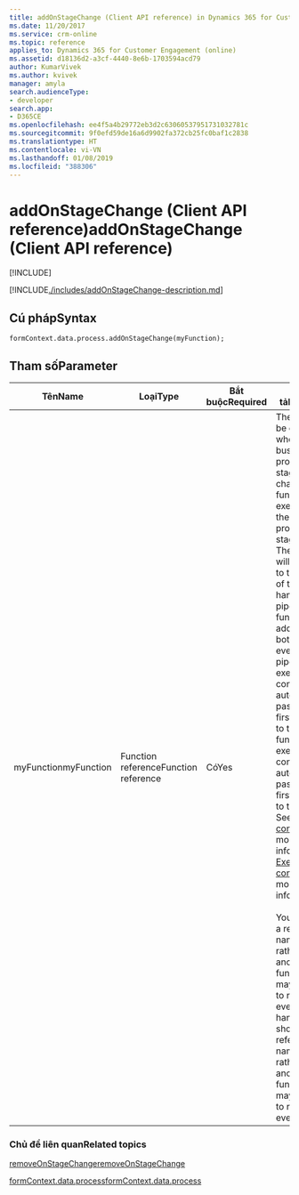 ```yaml
---
title: addOnStageChange (Client API reference) in Dynamics 365 for Customer Engagement| MicrosoftDocs
ms.date: 11/20/2017
ms.service: crm-online
ms.topic: reference
applies_to: Dynamics 365 for Customer Engagement (online)
ms.assetid: d18136d2-a3cf-4440-8e6b-1703594acd79
author: KumarVivek
ms.author: kvivek
manager: amyla
search.audienceType:
- developer
search.app:
- D365CE
ms.openlocfilehash: ee4f5a4b29772eb3d2c63060537951731032781c
ms.sourcegitcommit: 9f0efd59de16a6d9902fa372cb25fc0baf1c2838
ms.translationtype: HT
ms.contentlocale: vi-VN
ms.lasthandoff: 01/08/2019
ms.locfileid: "388306"
---
```

# <a name="addonstagechange-client-api-reference"></a><span data-ttu-id="7b930-102">addOnStageChange (Client API reference)</span><span class="sxs-lookup"><span data-stu-id="7b930-102">addOnStageChange (Client API reference)</span></span>

[!INCLUDE[](../../../../../includes/cc_applies_to_update_9_0_0.md)]

[!INCLUDE[./includes/addOnStageChange-description.md](./includes/addOnStageChange-description.md)]

## <a name="syntax"></a><span data-ttu-id="7b930-103">Cú pháp</span><span class="sxs-lookup"><span data-stu-id="7b930-103">Syntax</span></span>

`formContext.data.process.addOnStageChange(myFunction);`

## <a name="parameter"></a><span data-ttu-id="7b930-104">Tham số</span><span class="sxs-lookup"><span data-stu-id="7b930-104">Parameter</span></span>

|<span data-ttu-id="7b930-105">Tên</span><span class="sxs-lookup"><span data-stu-id="7b930-105">Name</span></span>|<span data-ttu-id="7b930-106">Loại</span><span class="sxs-lookup"><span data-stu-id="7b930-106">Type</span></span>|<span data-ttu-id="7b930-107">Bắt buộc</span><span class="sxs-lookup"><span data-stu-id="7b930-107">Required</span></span>|<span data-ttu-id="7b930-108">Mô tả</span><span class="sxs-lookup"><span data-stu-id="7b930-108">Description</span></span>|
|--|--|--|--|
|<span data-ttu-id="7b930-109">myFunction</span><span class="sxs-lookup"><span data-stu-id="7b930-109">myFunction</span></span>|<span data-ttu-id="7b930-110">Function reference</span><span class="sxs-lookup"><span data-stu-id="7b930-110">Function reference</span></span>|<span data-ttu-id="7b930-111">Có</span><span class="sxs-lookup"><span data-stu-id="7b930-111">Yes</span></span>|<span data-ttu-id="7b930-112">The function to be executed when the business process flow stage changes.</span><span class="sxs-lookup"><span data-stu-id="7b930-112">The function to be executed when the business process flow stage changes.</span></span> <span data-ttu-id="7b930-113">The function will be added to the bottom of the event handler pipeline.</span><span class="sxs-lookup"><span data-stu-id="7b930-113">The function will be added to the bottom of the event handler pipeline.</span></span> <span data-ttu-id="7b930-114">The execution context is automatically passed as the first parameter to the function.</span><span class="sxs-lookup"><span data-stu-id="7b930-114">The execution context is automatically passed as the first parameter to the function.</span></span> <span data-ttu-id="7b930-115">See [Execution context](../../../clientapi-execution-context.md) for more information.</span><span class="sxs-lookup"><span data-stu-id="7b930-115">See [Execution context](../../../clientapi-execution-context.md) for more information.</span></span><br/><br/><span data-ttu-id="7b930-116">You should use a reference to a named function rather than an anonymous function if you may later want to remove the event handler.</span><span class="sxs-lookup"><span data-stu-id="7b930-116">You should use a reference to a named function rather than an anonymous function if you may later want to remove the event handler.</span></span>|

### <a name="related-topics"></a><span data-ttu-id="7b930-117">Chủ đề liên quan</span><span class="sxs-lookup"><span data-stu-id="7b930-117">Related topics</span></span>
 
[<span data-ttu-id="7b930-118">removeOnStageChange</span><span class="sxs-lookup"><span data-stu-id="7b930-118">removeOnStageChange</span></span>](removeOnStageChange.md)

[<span data-ttu-id="7b930-119">formContext.data.process</span><span class="sxs-lookup"><span data-stu-id="7b930-119">formContext.data.process</span></span>](../../formContext-data-process.md)
 


